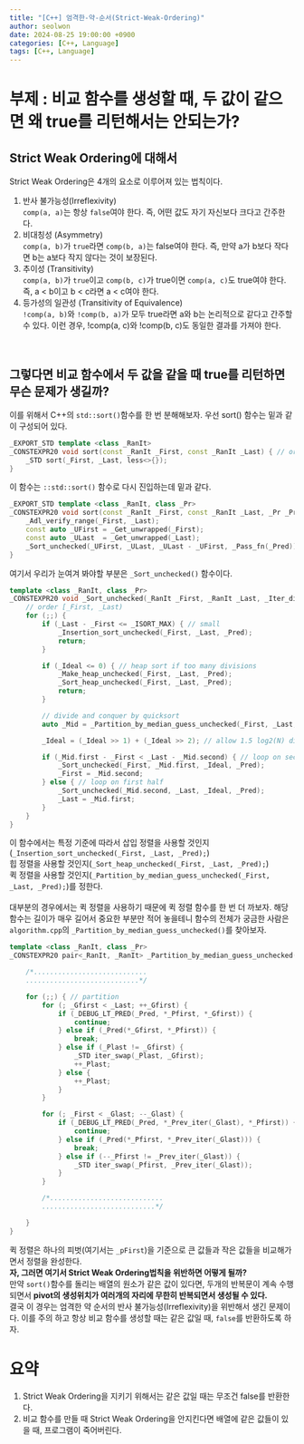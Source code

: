 ```yaml
---
title: "[C++] 엄격한-약-순서(Strict-Weak-Ordering)"
author: seolwon
date: 2024-08-25 19:00:00 +0900
categories: [C++, Language]
tags: [C++, Language]
---
```


# 부제 : 비교 함수를 생성할 때, 두 값이 같으면 왜 true를 리턴해서는 안되는가?

## Strict Weak Ordering에 대해서
Strict Weak Ordering은 4개의 요소로 이루어져 있는 법칙이다.<br>
1. 반사 불가능성(Irreflexivity)<br>
	`comp(a, a)`는 항상 `false`여야 한다. 즉, 어떤 값도 자기 자신보다 크다고 간주한다.<br>
2. 비대칭성 (Asymmetry)<br>
	`comp(a, b)`가 `true`라면 `comp(b, a)`는 false여야 한다. 즉, 만약 a가 b보다 작다면 b는 a보다 작지 않다는 것이 보장된다.<br>
3. 추이성 (Transitivity)<br>
	`comp(a, b)`가 `true`이고 `comp(b, c)`가 true이면 `comp(a, c)`도 true여야 한다. 즉, a < b이고 b < c라면 a < c여야 한다.<br>
4. 등가성의 일관성 (Transitivity of Equivalence)<br>
	`!comp(a, b)`와 `!comp(b, a)`가 모두 true라면 a와 b는 논리적으로 같다고 간주할 수 있다. 이런 경우, !comp(a, c)와 !comp(b, c)도 동일한 결과를 가져야 한다.<br>
<br>

## 그렇다면 비교 함수에서 두 값을 같을 때 true를 리턴하면 무슨 문제가 생길까?

이를 위해서 C++의 `std::sort()`함수를 한 번 분해해보자.
우선 sort() 함수는 밑과 같이 구성되어 있다.
```cpp
_EXPORT_STD template <class _RanIt>
_CONSTEXPR20 void sort(const _RanIt _First, const _RanIt _Last) { // order [_First, _Last)
    _STD sort(_First, _Last, less<>{});
}
```
이 함수는 `::std::sort()` 함수로 다시 진입하는데 밑과 같다.
```cpp
_EXPORT_STD template <class _RanIt, class _Pr>
_CONSTEXPR20 void sort(const _RanIt _First, const _RanIt _Last, _Pr _Pred) { // order [_First, _Last)
    _Adl_verify_range(_First, _Last);
    const auto _UFirst = _Get_unwrapped(_First);
    const auto _ULast  = _Get_unwrapped(_Last);
    _Sort_unchecked(_UFirst, _ULast, _ULast - _UFirst, _Pass_fn(_Pred));
}
```
여기서 우리가 눈여겨 봐야할 부분은 `_Sort_unchecked()` 함수이다.
```cpp
template <class _RanIt, class _Pr>
_CONSTEXPR20 void _Sort_unchecked(_RanIt _First, _RanIt _Last, _Iter_diff_t<_RanIt> _Ideal, _Pr _Pred) {
    // order [_First, _Last)
    for (;;) {
        if (_Last - _First <= _ISORT_MAX) { // small
            _Insertion_sort_unchecked(_First, _Last, _Pred);
            return;
        }

        if (_Ideal <= 0) { // heap sort if too many divisions
            _Make_heap_unchecked(_First, _Last, _Pred);
            _Sort_heap_unchecked(_First, _Last, _Pred);
            return;
        }

        // divide and conquer by quicksort
        auto _Mid = _Partition_by_median_guess_unchecked(_First, _Last, _Pred);

        _Ideal = (_Ideal >> 1) + (_Ideal >> 2); // allow 1.5 log2(N) divisions

        if (_Mid.first - _First < _Last - _Mid.second) { // loop on second half
            _Sort_unchecked(_First, _Mid.first, _Ideal, _Pred);
            _First = _Mid.second;
        } else { // loop on first half
            _Sort_unchecked(_Mid.second, _Last, _Ideal, _Pred);
            _Last = _Mid.first;
        }
    }
}
```
이 함수에서는 특정 기준에 따라서 삽입 정렬을 사용할 것인지(`_Insertion_sort_unchecked(_First, _Last, _Pred);`)<br>
힙 정렬을 사용할 것인지(`_Sort_heap_unchecked(_First, _Last, _Pred);`)<br>
퀵 정렬을 사용할 것인지(`_Partition_by_median_guess_unchecked(_First, _Last, _Pred);`)를 정한다.<br>
<br>
대부분의 경우에서는 퀵 정렬을 사용하기 때문에 퀵 정렬 함수를 한 번 더 까보자.
해당 함수는 길이가 매우 길어서 중요한 부분만 적어 놓을테니 함수의 전체가 궁금한 사람은 `algorithm.cpp`의 `_Partition_by_median_guess_unchecked()`를 찾아보자.
```cpp
template <class _RanIt, class _Pr>
_CONSTEXPR20 pair<_RanIt, _RanIt> _Partition_by_median_guess_unchecked(_RanIt _First, _RanIt _Last, _Pr _Pred) {

	/*............................
	............................*/

    for (;;) { // partition
        for (; _Gfirst < _Last; ++_Gfirst) {
            if (_DEBUG_LT_PRED(_Pred, *_Pfirst, *_Gfirst)) {
                continue;
            } else if (_Pred(*_Gfirst, *_Pfirst)) {
                break;
            } else if (_Plast != _Gfirst) {
                _STD iter_swap(_Plast, _Gfirst);
                ++_Plast;
            } else {
                ++_Plast;
            }
        }

        for (; _First < _Glast; --_Glast) {
            if (_DEBUG_LT_PRED(_Pred, *_Prev_iter(_Glast), *_Pfirst)) {
                continue;
            } else if (_Pred(*_Pfirst, *_Prev_iter(_Glast))) {
                break;
            } else if (--_Pfirst != _Prev_iter(_Glast)) {
                _STD iter_swap(_Pfirst, _Prev_iter(_Glast));
            }
        }

        /*............................
		............................*/

    }
}
```
퀵 정렬은 하나의 피벗(여기서는 `_pFirst`)을 기준으로 큰 값들과 작은 값들을 비교해가면서 정렬을 완성한다.<br>
**자, 그러면 여기서 Strict Weak Ordering법칙을 위반하면 어떻게 될까?** <br>
만약 `sort()`함수를 돌리는 배열의 원소가 같은 값이 있다면, 두개의 반복문이 계속 수행되면서 **pivot의 생성위치가 여러개의 자리에 무한히 반복되면서 생성될 수 있다.**<br>
결국 이 경우는 엄격한 약 순서의 반사 불가능성(Irreflexivity)을 위반해서 생긴 문제이다. 이를 주의 하고 항상 비교 함수를 생성할 때는 같은 값일 때, `false`를 반환하도록 하자.

# 요약
1. Strict Weak Ordering을 지키기 위해서는 같은 값일 때는 무조건 false를 반환한다.
2. 비교 함수를 만들 때 Strict Weak Ordering을 안지킨다면 배열에 같은 값들이 있을 때, 프로그램이 죽어버린다.


